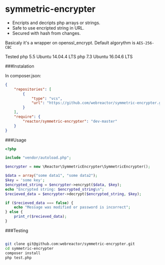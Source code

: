 # symmetric-encrypter

* Encripts and decripts php arrays or strings.
* Safe to use encripted string in URL.
* Secured with hash from changes.

Basicaly it's a wrapper on openssl_encrypt.
Default algorythm is `AES-256-CBC`

Tested 
php 5.5 Ubuntu 14.04.4 LTS
php 7.3 Ubuntu 16.04.6 LTS

###Instalation

In composer.json:

```json
{
    "repositories": [
        {
            "type": "vcs",
            "url": "https://github.com/webreactor/symmetric-encrypter.git"
        }
    ],
    "require": {
        "reactor/symmetric-encrypter": "dev-master"
    }
}
```

###Usage


```php
<?php

include "vendor/autoload.php";

$encrypter = new \Reactor\SymmetricEncrypter\SymmetricEncrypter();

$data = array("some data1", "some data2");
$key = 'some key';
$encrypted_string = $encrypter->encrypt($data, $key);
echo "Encrypted string: $encrypted_string\n";
$recieved_data = $encrypter->decrypt($encrypted_string, $key);

if ($recieved_data === false) {
    echo "Message was modified or password is incorrect";
} else {
    print_r($recieved_data);
}

```


###Testing
```bash

git clone git@github.com:webreactor/symmetric-encrypter.git
cd symmetric-encrypter
composer install
php test.php

```